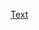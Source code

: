 [Text](https://htmlpreview.github.io/?https://github.com/hugohiraoka/Classifying_Spam_Email_Using_BERT/blob/main/test2/template-2.html)
